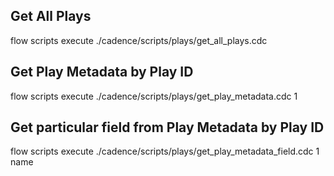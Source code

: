 ## Get All Plays

flow scripts execute ./cadence/scripts/plays/get_all_plays.cdc

## Get Play Metadata by Play ID

flow scripts execute ./cadence/scripts/plays/get_play_metadata.cdc 1

## Get particular field from Play Metadata by Play ID

flow scripts execute ./cadence/scripts/plays/get_play_metadata_field.cdc 1 name